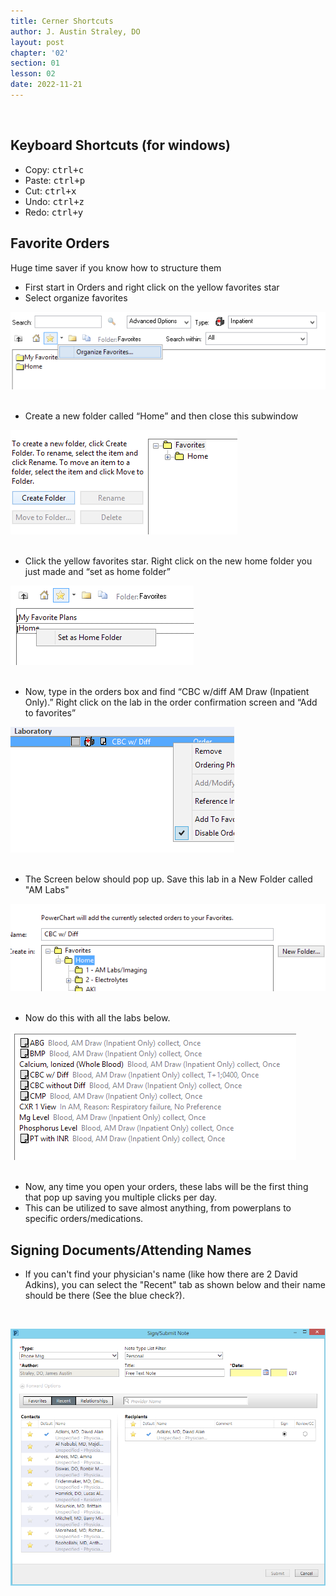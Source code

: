 ```yaml
---
title: Cerner Shortcuts
author: J. Austin Straley, DO
layout: post
chapter: '02'
section: 01
lesson: 02
date: 2022-11-21
---
```

    
<br>

## Keyboard Shortcuts (for windows)
- Copy: <kbd><kbd>ctrl</kbd>+<kbd>c</kbd></kbd>
- Paste: <kbd><kbd>ctrl</kbd>+<kbd>p</kbd></kbd>
- Cut: <kbd><kbd>ctrl</kbd>+<kbd>x</kbd></kbd>
- Undo: <kbd><kbd>ctrl</kbd>+<kbd>z</kbd></kbd>
- Redo: <kbd><kbd>ctrl</kbd>+<kbd>y</kbd></kbd>

## Favorite Orders
Huge time saver if you know how to structure them<br>

- First start in Orders and right click on the yellow favorites star<br>
- Select organize favorites <br>
        
![Shortcut 1.1](../assets/images/internguidepages/1.2/cerner_shortcuts_1.png)
        <br><br>
- Create a new folder called “Home” and then close this subwindow <br>

![Shortcut 1.2](../assets/images/internguidepages/1.2/cerner_shortcuts_2.png)
        <br><br>
- Click the yellow favorites star. Right click on the new home folder you just made and “set as home folder”<br>

![Shortcut 1.3](../assets/images/internguidepages/1.2/cerner_shortcuts_3.png)
        <br><br>
- Now, type in the orders box and find “CBC w/diff AM Draw (Inpatient Only).” Right click on the lab in the order confirmation screen and “Add to favorites”<br>

![Shortcut 1.4](../assets/images/internguidepages/1.2/cerner_shortcuts_4.png)
        <br><br>
- The Screen below should pop up. Save this lab in a New Folder called "AM Labs"<br>

![Shortcut 1.5](../assets/images/internguidepages/1.2/cerner_shortcuts_5.png)
        <br><br>
- Now do this with all the labs below.<br>

![Shortcut 1.6](../assets/images/internguidepages/1.2/cerner_shortcuts_6.png)
        <br><br>
- Now, any time you open your orders, these labs will be the first thing that pop up saving you multiple clicks per day.<br>
- This can be utilized to save almost anything, from powerplans to specific orders/medications.

## Signing Documents/Attending Names
- If you can't find your physician's name (like how there are 2 David Adkins), you can select the "Recent" tab as shown below and their name should be there (See the blue check?). 
<br>

![Shortcut 1.7](../assets/images/internguidepages/1.2/cerner_shortcuts_7.png)
        <br><br>
